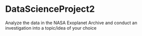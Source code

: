# DataScienceProject2
Analyze the data in the NASA Exoplanet Archive and conduct an investigation into a topic/idea of your choice
